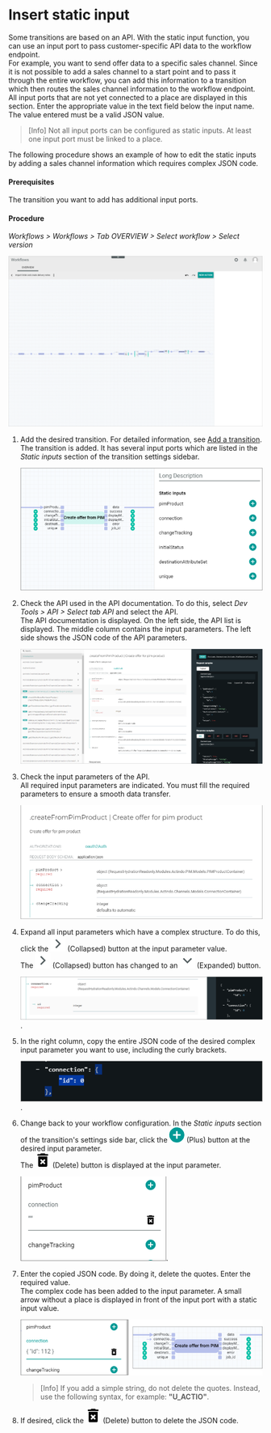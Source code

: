 # Insert static input

Some transitions are based on an API. With the static input function, you can use an input port to pass customer-specific API data to the workflow endpoint.     
For example, you want to send offer data to a specific sales channel. Since it is not possible to add a sales channel to a start point and to pass it through the entire workflow, you can add this information to a transition which then routes the sales channel information to the workflow endpoint.
All input ports that are not yet connected to a place are displayed in this section. Enter the appropriate value in the text field below the input name. The value entered must be a valid JSON value. 
 
> [Info] Not all input ports can be configured as static inputs. At least one input port must be linked to a place.  

The following procedure shows an example of how to edit the static inputs by adding a sales channel information which requires complex JSON code. 

#### Prerequisites

The transition you want to add has additional input ports. 

#### Procedure

*Workflows > Workflows > Tab OVERVIEW > Select workflow > Select version*

![Workflow editor](../../Assets/Screenshots/ActindoWorkFlow/Workflows/WorkflowEditor.png "[Workflow editor]")

1. Add the desired transition. For detailed information, see [Add a transition](./01_ManageWorkflows.md#add-a-transition).   
    The transition is added. It has several input ports which are listed in the *Static inputs* section of the transition settings sidebar. 

    ![Input ports](../../Assets/Screenshots/ActindoWorkFlow/Workflows/TransitionInputPorts.png)

2. Check the API used in the API documentation. To do this, select *Dev Tools > API > Select tab API* and select the API.    
    The API documentation is displayed. On the left side, the API list is displayed. The middle column contains the input parameters. The left side shows the JSON code of the API parameters. 
      
    ![PI documentation](../../Assets/Screenshots/ActindoWorkFlow/Workflows/WorkflowAPIDocumentation.png "[API documentation]")

    
3. Check the input parameters of the API.    
    All required input parameters are indicated. You must fill the required parameters to ensure a smooth data transfer. 

   ![API input parameters](../../Assets/Screenshots/ActindoWorkFlow/Workflows/TransitionStaticInputParameters.png "[API input parameters]")
   
4. Expand all input parameters which have a complex structure. To do this, click the ![Collapsed](../../Assets/Icons/Close.png "[Collapsed]") (Collapsed) button at the input parameter value.   
    The ![Collapsed](../../Assets/Icons/Close.png "[Collapsed]") (Collapsed) button has changed to an ![Expanded](../../Assets/Icons/Down.png "[Expanded]") (Expanded) button.

     ![Expanded input parameter](../../Assets/Screenshots/ActindoWorkFlow/Workflows/TransitionStaticInputComplex.png "[Expanded input parameter]").

5. In the right column, copy the entire JSON code of the desired complex input parameter you want to use, including the curly brackets.

    ![Copy input in curly brackets](../../Assets/Screenshots/ActindoWorkFlow/Workflows/TransitionStaticInputCopy.png "[Copy input in curly brackets]").

6. Change back to your workflow configuration. In the *Static inputs* section of the transition's settings side bar, click the ![Plus](../../Assets/Icons/Plus04.png "[Plus]") (Plus) button at the desired input parameter.    
    The ![Delete](../../Assets/Icons/Trash07.png "[Delete]") (Delete) button is displayed at the input parameter. 

    ![Add JSON code](../../Assets/Screenshots/ActindoWorkFlow/Workflows/TransitionStaticInputAdd.png "[Add JSON code]").
    
7. Enter the copied JSON code. By doing it, delete the quotes. Enter the required value.  
    The complex code has been added to the input parameter. A small arrow without a place is displayed in front of the input port with a static input value. 

    ![Insert JSON code](../../Assets/Screenshots/ActindoWorkFlow/Workflows/TransitionStaticInputInsert.png "[Insert JSON code]")

    > [Info] If you add a simple string, do not delete the quotes. Instead, use the following syntax, for example: **"U_ACTIO"**.

8. If desired, click the ![Delete](../../Assets/Icons/Trash07.png "[Delete]") (Delete) button to delete the JSON code. 